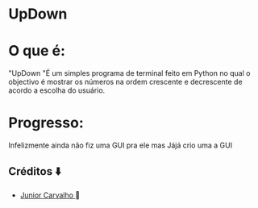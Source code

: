 # UpDown

# O que é:

"UpDown "É um simples programa de terminal feito em Python no qual o objectivo é mostrar os números na ordem crescente e decrescente de acordo a escolha do usuário.

# Progresso:

Infelizmente ainda não fiz uma GUI pra ele
mas Jájá crio uma a GUI

## Créditos ⬇️
- <a href="https://github.com/Junior4Carvalho">Junior Carvalho </a> 🚀
